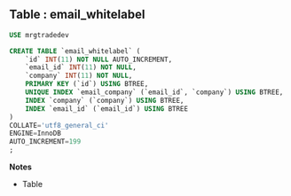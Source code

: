 Table : email_whitelabel
------------------------

```SQL
USE mrgtradedev

CREATE TABLE `email_whitelabel` (
	`id` INT(11) NOT NULL AUTO_INCREMENT,
	`email_id` INT(11) NOT NULL,
	`company` INT(11) NOT NULL,
	PRIMARY KEY (`id`) USING BTREE,
	UNIQUE INDEX `email_company` (`email_id`, `company`) USING BTREE,
	INDEX `company` (`company`) USING BTREE,
	INDEX `email_id` (`email_id`) USING BTREE
)
COLLATE='utf8_general_ci'
ENGINE=InnoDB
AUTO_INCREMENT=199
;
```
__Notes__

+ Table